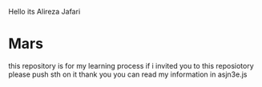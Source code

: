 Hello its Alireza Jafari 
# Mars
this repository is for my learning process if i invited you to this reposiotory please push sth on it 
thank you 
you can read my information in asjn3e.js
